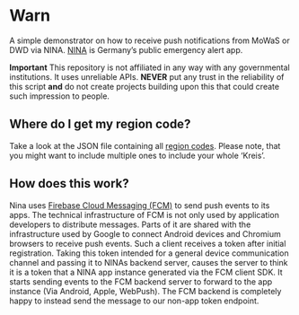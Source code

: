 # Warn

A simple demonstrator on how to receive push notifications from MoWaS or DWD via NINA.
[NINA](https://de.wikipedia.org/wiki/Warn-App_NINA) is Germany’s public emergency alert app.

**Important** This repository is not affiliated in any way with any governmental institutions.
It uses unreliable APIs.
**NEVER** put any trust in the reliability of this script **and** do not create projects building upon this that could create such impression to people.

## Where do I get my region code?

Take a look at the JSON file containing all [region codes](https://warnung.bund.de/assets/json/converted_gemeinden.json).
Please note, that you might want to include multiple ones to include your whole ‘Kreis’.

## How does this work?

Nina uses [Firebase Cloud Messaging (FCM)](https://en.wikipedia.org/wiki/Firebase_Cloud_Messaging) to send push events to its apps.
The technical infrastructure of FCM is not only used by application developers to distribute messages.
Parts of it are shared with the infrastructure used by Google to connect Android devices and Chromium browsers to receive push events.
Such a client receives a token after initial registration.
Taking this token intended for a general device communication channel and passing it to NINAs backend server, causes the server to think it is a token that a NINA app instance generated via the FCM client SDK.
It starts sending events to the FCM backend server to forward to the app instance (Via Android, Apple, WebPush).
The FCM backend is completely happy to instead send the message to our non-app token endpoint.